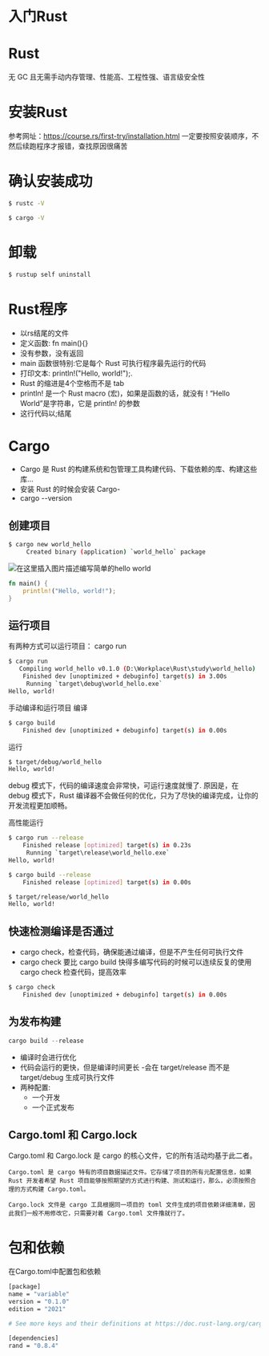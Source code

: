 ﻿# 入门Rust

# Rust

无 GC 且无需手动内存管理、性能高、工程性强、语言级安全性

# 安装Rust
参考网址：https://course.rs/first-try/installation.html
一定要按照安装顺序，不然后续跑程序才报错，查找原因很痛苦
# 确认安装成功
```bash
$ rustc -V
```
```bash
$ cargo -V
```

# 卸载

```bash
$ rustup self uninstall
```
# Rust程序
- 以rs结尾的文件
- 定义函数: fn main(){}
- 没有参数，没有返回
- main 函数很特别:它是每个 Rust 可执行程序最先运行的代码
- 打印文本: println!("Hello, world!");.
- Rust 的缩进是4个空格而不是 tab
- println! 是一个 Rust macro (宏)，如果是函数的话，就没有 !
“Hello World”是字符串，它是 println! 的参数
- 这行代码以;结尾
# Cargo
- Cargo 是 Rust 的构建系统和包管理工具构建代码、下载依赖的库、构建这些库...
- 安装 Rust 的时候会安装 Cargo-
-  cargo --version
## 创建项目

```bash
$ cargo new world_hello
     Created binary (application) `world_hello` package

```
![在这里插入图片描述](https://img-blog.csdnimg.cn/55b60ad1e58b49d488716579b669fe1c.png)编写简单的hello world

```rust
fn main() {
    println!("Hello, world!");
}

```

## 运行项目
有两种方式可以运行项目：
cargo run

```bash
$ cargo run
   Compiling world_hello v0.1.0 (D:\Workplace\Rust\study\world_hello)
    Finished dev [unoptimized + debuginfo] target(s) in 3.00s
     Running `target\debug\world_hello.exe`
Hello, world!

```

手动编译和运行项目
编译
```bash
$ cargo build
    Finished dev [unoptimized + debuginfo] target(s) in 0.00s
```
运行

```bash
$ target/debug/world_hello
Hello, world!
```
debug 模式下，代码的编译速度会非常快，可运行速度就慢了. 原因是，在 debug 模式下，Rust 编译器不会做任何的优化，只为了尽快的编译完成，让你的开发流程更加顺畅。

高性能运行

```bash
$ cargo run --release
    Finished release [optimized] target(s) in 0.23s
     Running `target\release\world_hello.exe`
Hello, world!

$ cargo build --release
    Finished release [optimized] target(s) in 0.00s

$ target/release/world_hello
Hello, world!

```
## 快速检测编译是否通过
- cargo check，检查代码，确保能通过编译，但是不产生任何可执行文件
- cargo check 要比 cargo build 快得多编写代码的时候可以连续反复的使用 cargo check 检查代码，提高效率
```bash
$ cargo check
    Finished dev [unoptimized + debuginfo] target(s) in 0.00s

```

## 为发布构建

```rust
cargo build --release
```

- 编译时会进行优化
- 代码会运行的更快，但是编译时间更长
-会在 target/release 而不是 target/debug 生成可执行文件
- 两种配置:
	- 一个开发
	- 一个正式发布
## Cargo.toml 和 Cargo.lock

Cargo.toml 和 Cargo.lock 是 cargo 的核心文件，它的所有活动均基于此二者。

    Cargo.toml 是 cargo 特有的项目数据描述文件。它存储了项目的所有元配置信息，如果 Rust 开发者希望 Rust 项目能够按照期望的方式进行构建、测试和运行，那么，必须按照合理的方式构建 Cargo.toml。
    
    Cargo.lock 文件是 cargo 工具根据同一项目的 toml 文件生成的项目依赖详细清单，因此我们一般不用修改它，只需要对着 Cargo.toml 文件撸就行了。



# 包和依赖
在Cargo.toml中配置包和依赖

```bash
[package]
name = "variable"
version = "0.1.0"
edition = "2021"

# See more keys and their definitions at https://doc.rust-lang.org/cargo/reference/manifest.html

[dependencies]
rand = "0.8.4"
```

